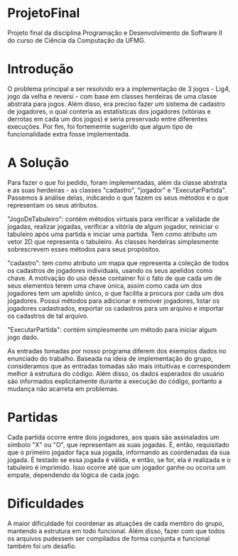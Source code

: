 # ProjetoFinal
Projeto final da disciplina Programação e Desenvolvimento de Software II do curso de Ciência da Computação da UFMG.

# Introdução
O problema principal a ser resolvido era a implementação de 3 jogos - Lig4, jogo da velha e reversi - com base em classes herdeiras de uma classe abstrata para jogos. Além disso, era preciso fazer um sistema de cadastro de jogadores, o qual conteria as estatísticas dos jogadores (vitórias e derrotas em cada um dos jogos) e seria preservado entre diferentes execuções. Por fim, foi fortememte sugerido que algum tipo de funcionalidade extra fosse implementada.
# A Solução
Para fazer o que foi pedido, foram implementadas, além da classe abstrata e as suas herdeiras - as classes "cadastro", "jogador" e "ExecutarPartida". Passemos à análise delas, indicando o que fazem os seus métodos e o que representam os seus atributos.

"JogoDeTabuleiro": contém métodos virtuais para verificar a validade de jogadas, realizar jogadas, verificar a vitória de algum jogador, reiniciar o tabuleiro após uma partida e iniciar uma partida. Tem como atributo um vetor 2D que representa o tabuleiro. As classes herdeiras simplesmente sobrescrevem esses métodos para seus propósitos.

"cadastro": tem como atributo um mapa que representa a coleção de todos os cadastros de jogadores individuais, usando os seus apelidos como chave. A motivação do uso desse container foi o fato de que cada um de seus elementos terem uma chave única, assim como cada um dos jogadores tem um apelido único, o que facilita a procura por cada um dos jogadores. Possui métodos para adicionar e remover jogadores, listar os jogadores cadastrados, exportar os cadastros para um arquivo e importar os cadastros de tal arquivo.

"ExecutarPartida": contém simplesmente um método para iniciar algum jogo dado.

As entradas tomadas por nosso programa diferem dos exemplos dados no enunciado do trabalho. Baseada na ideia de implementação do grupo, consideramos que as entradas tomadas são mais intuitivas e correspondem melhor à estrutura do código. Além disso, os dados esperados do usuário são informados explicitamente durante a execução do código, portanto a mudança não acarreta em problemas.                   
# Partidas
Cada partida ocorre entre dois jogadores, aos quais são assinalados um símbolo "X" ou "O", que representam as suas jogadas. É, então, requisitado que o primeiro jogador faça sua jogada, informando as coordenadas da sua jogada. É testado se essa jogada é válida, e então, se for, ela é realizada e o tabuleiro é imprimido. Isso ocorre até que um jogador ganhe ou ocorra um empate, dependendo da lógica de cada jogo.
# Dificuldades
A maior dificuldade foi coordenar as atuações de cada membro do grupo, mantendo a estrutura em todo funcional. Além disso, fazer com que todos os arquivos pudessem ser compilados de forma conjunta e funcional também foi um desafio.
